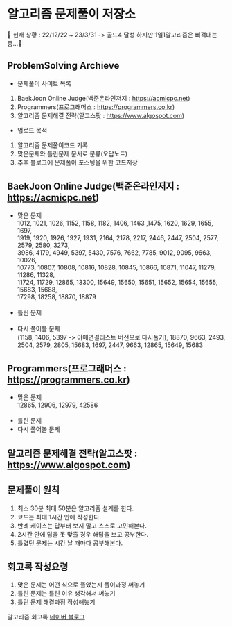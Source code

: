 # 알고리즘 문제풀이 저장소

📜 현재 상황
: 22/12/22 ~ 23/3/31 -> 골드4 달성 하지만 1일1알고리즘은 삐걱대는 중...🥲

## ProblemSolving Archieve

- 문제풀이 사이트 목록<br>

1. BaekJoon Online Judge(백준온라인저지 : https://acmicpc.net)<br>
2. Programmers(프로그래머스 : https://programmers.co.kr)<br>
3. 알고리즘 문제해결 전략(알고스팟 : https://www.algospot.com)<br>

- 업로드 목적<br>

1. 알고리즘 문제풀이코드 기록<br>
2. 맞은문제와 틀린문제 문서로 분류(오답노트)<br>
3. 추후 블로그에 문제풀이 포스팅을 위한 코드저장<br>

## BaekJoon Online Judge(백준온라인저지 : https://acmicpc.net)

- 맞은 문제<br>
  1012, 1021, 1026, 1152, 1158, 1182, 1406, 1463 ,1475, 1620, 1629, 1655, 1697,<br>
  1919, 1920, 1926, 1927, 1931, 2164, 2178, 2217, 2446, 2447, 2504, 2577, 2579, 2580, 3273,<br>
  3986, 4179, 4949, 5397, 5430, 7576, 7662, 7785, 9012, 9095, 9663, 10026,<br>
  10773, 10807, 10808, 10816, 10828, 10845, 10866, 10871, 11047, 11279, 11286, 11328,<br>
  11724, 11729, 12865, 13300, 15649, 15650, 15651, 15652, 15654, 15655, 15683, 15688,<br>
  17298, 18258, 18870, 18879<br>
  <br>
- 틀린 문제<br>
  <br>
- 다시 풀어볼 문제<br>
  (1158, 1406, 5397 -> 야매연결리스트 버전으로 다시풀기), 18870, 9663, 2493, 2504, 2579, 2805, 15683, 1697, 2447, 9663, 12865, 15649, 15683<br>

## Programmers(프로그래머스 : https://programmers.co.kr)

- 맞은 문제<br>
  12865, 12906, 12979, 42586<br>
  <br>
- 틀린 문제<br>
- 다시 풀어볼 문제<br>

## 알고리즘 문제해결 전략(알고스팟 : https://www.algospot.com)

## 문제풀이 원칙

1. 최소 30분 최대 50분은 알고리즘 설계를 한다.<br>
2. 코드는 최대 1시간 안에 작성한다.<br>
3. 반례 케이스는 답부터 보지 말고 스스로 고민해본다.<br>
4. 2시간 안에 답을 못 맞출 경우 해답을 보고 공부한다.<br>
5. 틀렸던 문제는 시간 날 때마다 공부해본다.<br>

## 회고록 작성요령

1. 맞은 문제는 어떤 식으로 풀었는지 풀이과정 써놓기<br>
2. 틀린 문제는 틀린 이유 생각해서 써놓기<br>
3. 틀린 문제 해결과정 작성해놓기<br>

알고리즘 회고록 [네이버 블로그](https://blog.naver.com/yosong_is_yosong/222866110131)<br>
